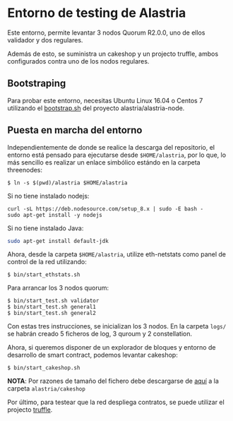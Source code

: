# Entorno de testing de Alastria

Este entorno, permite levantar 3 nodos Quorum R2.0.0, uno de ellos validador y dos regulares.

Además de esto, se suministra un cakeshop y un projecto truffle, ambos configurados contra uno de los nodos regulares.

## Bootstraping

Para probar este entorno, necesitas Ubuntu Linux 16.04 o Centos 7 utilizando el [bootstrap.sh](https://github.com/alastria/alastria-node/blob/feature/ibft/scripts/bootstrap.sh) del proyecto alastria/alastria-node.

## Puesta en marcha del entorno

Independientemente de donde se realice la descarga del repositorio, el entorno está pensado para ejecutarse desde `$HOME/alastria`, por lo que, lo más sencillo es realizar un enlace simbólico estándo en la carpeta threenodes:

```
$ ln -s $(pwd)/alastria $HOME/alastria
```

Si no tiene instalado nodejs:

```
curl -sL https://deb.nodesource.com/setup_8.x | sudo -E bash -
sudo apt-get install -y nodejs
```

Si no tiene instalado Java:

```bash
sudo apt-get install default-jdk
```

Ahora, desde la carpeta `$HOME/alastria`, utilize eth-netstats como panel de control de la red utilizando:

```
$ bin/start_ethstats.sh
```

Para arrancar los 3 nodos quorum:

```
$ bin/start_test.sh validator
$ bin/start_test.sh general1
$ bin/start_test.sh general2
```

Con estas tres instrucciones, se inicializan los 3 nodos. En la carpeta `logs/` se habrán creado 5 ficheros de log, 3 quroum y 2 constellation.

Ahora, si queremos disponer de un explorador de bloques y entorno de desarrollo de smart contract, podemos levantar cakeshop:

```
$ bin/start_cakeshop.sh
```

**NOTA**: Por razones de tamaño del fichero debe descargarse de [aquí](https://github.com/alastria/cakeshop/releases/download/v0.10.0-alastria/cakeshop.war) a la carpeta `alastria/cakeshop`

Por último, para testear que la red despliega contratos, se puede utilizar el projecto [truffle](truffle/README.md).
